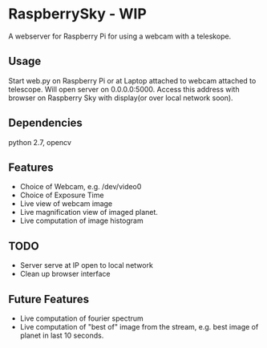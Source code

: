 # RaspberrySky - WIP
A webserver for Raspberry Pi for using a webcam with a teleskope.


## Usage
Start web.py on Raspberry Pi or at Laptop attached to webcam attached to telescope. Will open server on 0.0.0.0:5000.
Access this address with browser on Raspberry Sky with display(or over local network soon).

## Dependencies
python 2.7, opencv

## Features
* Choice of Webcam, e.g. /dev/video0
* Choice of Exposure Time
* Live view of webcam image
* Live magnification view of imaged planet.
* Live computation of image histogram

## TODO
* Server serve at IP open to local network
* Clean up browser interface

## Future Features
* Live computation of fourier spectrum
* Live computation of "best of" image from the stream, e.g. best image of planet in last 10 seconds.
